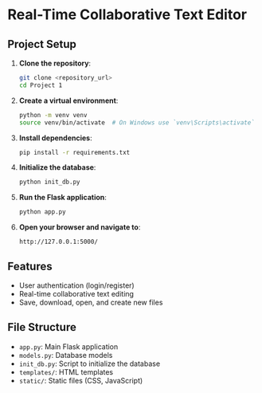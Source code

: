 # Real-Time Collaborative Text Editor

## Project Setup

1. **Clone the repository**:
    ```bash
    git clone <repository_url>
    cd Project 1
    ```

2. **Create a virtual environment**:
    ```bash
    python -m venv venv
    source venv/bin/activate  # On Windows use `venv\Scripts\activate`
    ```

3. **Install dependencies**:
    ```bash
    pip install -r requirements.txt
    ```

4. **Initialize the database**:
    ```bash
    python init_db.py
    ```

5. **Run the Flask application**:
    ```bash
    python app.py
    ```

6. **Open your browser and navigate to**:
    ```
    http://127.0.0.1:5000/
    ```

## Features

- User authentication (login/register)
- Real-time collaborative text editing
- Save, download, open, and create new files

## File Structure

- `app.py`: Main Flask application
- `models.py`: Database models
- `init_db.py`: Script to initialize the database
- `templates/`: HTML templates
- `static/`: Static files (CSS, JavaScript)
